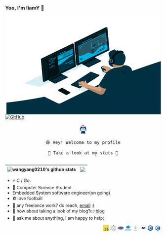 ### Yoo, I'm liamY 👋
  <img align="right" alt="GIF" src="https://github.com/KMSorSMS/KMSorSMS/blob/master/code.gif?raw=true" width="500" height="320" />
  

 [![GitHub](https://img.shields.io/badge/dynamic/json?logo=github&label=GitHub&labelColor=495867&color=495867&query=%24.data.totalSubs&url=https%3A%2F%2Fapi.spencerwoo.com%2Fsubstats%2F%3Fsource%3Dgithub%26queryKey%3Dhayschan&style=flat-square)](https://github.com/KMSorSMS)
  
<p align="center">
  <img src="https://github.com/KMSorSMS/KMSorSMS/blob/master/cute.gif" width="27px">
  <br><br />
  <samp>
    😆 Hey! Welcome to my profile
    <br />
    <br />🍉 Take a look at my stats  🌱
    <br />
    <br />
  </samp>

| <a> <img align="center" src="https://github-readme-stats.vercel.app/api?username=KMSorSMS&show_icons=true&theme=buefy&hide_border=true" alt="wangyang0210's github stats" /> </a> | <a> <img align="center" src="https://github-readme-stats.vercel.app/api/top-langs/?username=KMSorSMS&layout=compact&theme=buefy&hide_border=true" /> </a> | 
| ------------- | ------------- |

</p>


- ⚡ C / Go.
- 🍻 Computer Science Student
- Embedded System software engineer(on going)
- ⚽ love football
- 💼 any freelance work? do reach, [email](yzwliam@126.com) :)
- 🔖 how about taking a look of my blog?👉[blog](https://liamy.clovy.top)
- 💬 ask me about anything, i am happy to help;


<p align="right">
<a><img height="20" alt="javascript" src="https://raw.githubusercontent.com/github/explore/80688e429a7d4ef2fca1e82350fe8e3517d3494d/topics/javascript/javascript.png"></a>
<a><img height="20" alt="electron" src="https://raw.githubusercontent.com/github/explore/80688e429a7d4ef2fca1e82350fe8e3517d3494d/topics/electron/electron.png"></a> 
<a><img height="20" alt="php" src="https://raw.githubusercontent.com/github/explore/ccc16358ac4530c6a69b1b80c7223cd2744dea83/topics/php/php.png"></a> 
<a><img height="20" alt="docker" src="https://raw.githubusercontent.com/github/explore/80688e429a7d4ef2fca1e82350fe8e3517d3494d/topics/docker/docker.png"></a> 
<a><img height="20" alt="java" src="https://raw.githubusercontent.com/github/explore/main/topics/java/java.png"></a> 
  <a><img height="20" alt="go" src="https://raw.githubusercontent.com/github/explore/main/topics/go/go.png"></a>
  <a><img height="20" alt="cpp" src="https://raw.githubusercontent.com/github/explore/main/topics/cpp/cpp.png"></a>
    <a><img height="20" alt="c" src="https://raw.githubusercontent.com/github/explore/main/topics/c/c.png"></a>
</p>
